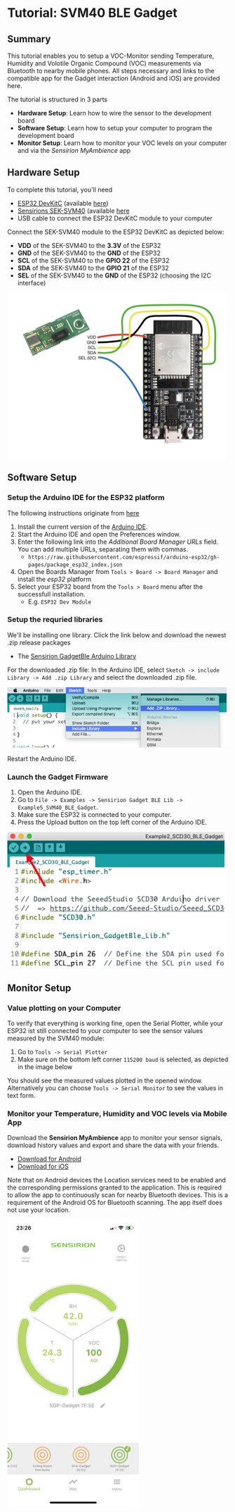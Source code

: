 # Tutorial: SVM40 BLE Gadget

## Summary

This tutorial enables you to setup a VOC-Monitor sending Temperature, Humidity and Volotile Organic Compound (VOC) measurements via Bluetooth to nearby mobile phones. All steps necessary and links to the compatible app for the Gadget interaction (Android and iOS) are provided here.

The tutorial is structured in 3 parts

* **Hardware Setup**: Learn how to wire the sensor to the development board
* **Software Setup**: Learn how to setup your computer to program the development board
* **Monitor Setup**: Learn how to monitor your VOC levels on your computer and via the *Sensirion MyAmbience* app

## Hardware Setup

To complete this tutorial, you'll need

* [ESP32 DevKitC](https://www.espressif.com/en/products/devkits/esp32-devkitc) (available [here](https://www.digikey.com/en/products/detail/espressif-systems/ESP32-DEVKITC-32D/9356990))
* [Sensirions SEK-SVM40](https://www.sensirion.com/en/environmental-sensors/evaluation-kit-sek-svm40/) (available [here](https://www.digikey.com/en/products/detail/sensirion-ag/SEK-SVM40/12820417?s=N4IgTCBcDaIMoDUCyAWADCAugXyA)
* USB cable to connect the ESP32 DevKitC module to your computer

Connect the SEK-SVM40 module to the ESP32 DevKitC as depicted below:

* **VDD** of the SEK-SVM40 to the **3.3V** of the ESP32
* **GND** of the SEK-SVM40 to the **GND** of the ESP32
* **SCL** of the SEK-SVM40 to the **GPIO 22** of the ESP32
* **SDA** of the SEK-SVM40 to the **GPIO 21** of the ESP32
* **SEL** of the SEK-SVM40 to the **GND** of the ESP32  (choosing the I2C interface)

<img src="images/SVM40_hardware_setup.png" width="500">

## Software Setup

### Setup the Arduino IDE for the ESP32 platform

The following instructions originate from [here](https://github.com/espressif/arduino-esp32)

1. Install the current version of the [Arduino IDE](http://www.arduino.cc/en/main/software).
2. Start the Arduino IDE and open the Preferences window.
3. Enter the following link into the *Additional Board Manager URLs* field. You can add multiple URLs, separating them with commas.
	* `https://raw.githubusercontent.com/espressif/arduino-esp32/gh-pages/package_esp32_index.json`
4. Open the Boards Manager from `Tools > Board -> Board Manager` and install the *esp32* platform
5. Select your ESP32 board from the `Tools > Board` menu after the successfull installation.
	* E.g. `ESP32 Dev Module`

### Setup the requried libraries

We'll be installing one library. Click the link below and download the newest .zip release packages

* The [Sensirion GadgetBle Arduino Library](https://github.com/Sensirion/Sensirion_GadgetBle_Arduino_Library/releases)

For the downloaded .zip file: In the Arduino IDE, select `Sketch -> include Library -> Add .zip Library` and select the downloaded .zip file.

<img src="images/Arduino-import-zip-lib.png" width="500">

Restart the Arduino IDE.

### Launch the Gadget Firmware

1. Open the Arduino IDE.
2. Go to `File -> Examples -> Sensirion Gadget BLE Lib -> Example5_SVM40_BLE_Gadget`.
3. Make sure the ESP32 is connected to your computer.
4. Press the Upload button on the top left corner of the Arduino IDE.

<img src="images/Arduino-upload-button.png" width="500">

## Monitor Setup

### Value plotting on your Computer

To verify that everything is working fine, open the Serial Plotter, while your ESP32 ist still connected to your computer to see the sensor values measured by the SVM40 module:

1. Go to `Tools -> Serial Plotter`
2. Make sure on the bottom left corner `115200 baud` is selected, as depicted in the image below

You should see the measured values plotted in the opened window. Alternatively you can choose `Tools -> Serial Monitor` to see the values in text form.

### Monitor your Temperature, Humidity and VOC levels via Mobile App

Download the **Sensirion MyAmbience** app to monitor your sensor signals, download history values and export and share the data with your friends.

* [Download for Android](https://play.google.com/store/apps/details?id=com.sensirion.myam)
* [Download for iOS](https://apps.apple.com/ch/app/id1529131572)

Note that on Android devices the Location services need to be enabled and the corresponding permissions granted to the application. This is required to allow the app to continuously scan for nearby Bluetooth devices. This is a requirement of the Android OS for Bluetooth scanning. The app itself does not use your location.

<img src="images/SVM40_AppScreenshot.PNG" width="300">
